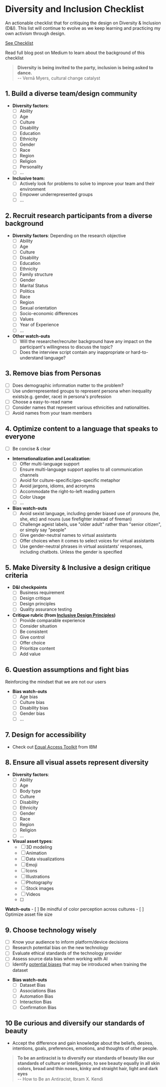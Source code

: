 # Diversity and Inclusion Checklist
An actionable checklist that for critiquing the design on Diversity & Inclusion (D&I). This list will continue to evolve as we keep learning and practicing my own activism through design.

[See Checklist](https://xindeling.github.io/Diversity-and-Inclusion-Checklist/)

Read full blog post on Medium to learn about the background of this checklist

> **Diversity is being invited to the party, inclusion is being asked to dance.** \
> -- Vernā Myers, cultural change catalyst

## 1. Build a diverse team/design community
- **Diversity factors**:
    - [ ]  Ability
    - [ ]  Age
    - [ ]  Culture
    - [ ]  Disability
    - [ ]  Education
    - [ ]  Ethnicity
    - [ ]  Gender
    - [ ]  Race
    - [ ]  Region
    - [ ]  Religion
    - [ ]  Personality
    - [ ]  ...
- **Inclusive team:**
    - [ ]  Actively look for problems to solve to improve your team and their environment
    - [ ]  Empower underrepresented groups
    - [ ]  ...

## 2. Recruit research participants from a diverse background
- **Diversity factors**:
    Depending on the research objective
    - [ ]  Ability
    - [ ]  Age
    - [ ]  Culture
    - [ ]  Disability
    - [ ]  Education
    - [ ]  Ethnicity
    - [ ]  Family structure
    - [ ]  Gender
    - [ ]  Marital Status
    - [ ]  Politics
    - [ ]  Race
    - [ ]  Region
    - [ ]  Sexual orientation
    - [ ]  Socio-economic differences
    - [ ]  Values
    - [ ]  Year of Experience
    - [ ]  ...
- **Other watch-outs**
    - [ ]  Will the researcher/recruiter background have any impact on the participant's willingness to discuss the topic?
    - [ ]  Does the interview script contain any inappropriate or hard-to-understand language?

## 3. Remove bias from Personas
- [ ]  Does demographic information matter to the problem?
- [ ]  Use underrepresented groups to represent persona when inequality exists(e.g. gender, race) in persona's profession
- [ ]  Choose a easy-to-read name
- [ ]  Consider names that represent various ethnicities and nationalities.
- [ ]  Avoid names from your team members

## 4. Optimize content to a language that speaks to everyone
- [ ] Be concise & clear
- **Internationalization and Localization**:
    - [ ]  Offer multi-language support
    - [ ]  Ensure multi-language support applies to all communication channels
    - [ ]  Avoid for culture-specific/geo-specific metaphor
    - [ ]  Avoid jargons, idioms, and acronyms
    - [ ]  Accommodate the right-to-left reading pattern
    - [ ]  Color Usage
    - [ ]  ...
- **Bias watch-outs**
    - [ ]  Avoid sexist language, including gender biased use of pronouns (he, she, etc) and nouns (use firefighter instead of fireman)
    - [ ]  Challenge ageist labels, use "older adult" rather than "senior citizen", or simply say "people"
    - [ ]  Give gender-neutral names to virtual assistants
    - [ ]  Offer choices when it comes to select voices for virtual assistants
    - [ ]  Use gender-neutral phrases in virtual assistants' responses, including chatbots. Unless the gender is specified
## 5. Make Diversity & Inclusive a design critique criteria
- **D&I checkpoints**
    - [ ]  Business requirement
    - [ ]  Design critique
    - [ ]  Design principles
    - [ ]  Quality assurance testing
- **Critique rubric (**from [Inclusive Design Principles](https://inclusivedesignprinciples.org/)**)**
    - [ ]  Provide comparable experience
    - [ ]  Consider situation
    - [ ]  Be consistent
    - [ ]  Give control
    - [ ]  Offer choice
    - [ ]  Prioritize content
    - [ ]  Add value

## 6. Question assumptions and fight bias
Reinforcing the mindset that we are not our users
- **Bias watch-outs**
    - [ ]  Age bias
    - [ ]  Culture bias
    - [ ]  Disability bias
    - [ ]  Gender bias
    - [ ]  ...

## 7. Design for accessibility
- Check out [Equal Access Toolkit](https://www.ibm.com/able/toolkit/) from IBM

## 8. Ensure all visual assets represent diversity
- **Diversity factors**:
    - [ ]  Ability
    - [ ]  Age
    - [ ]  Body type
    - [ ]  Culture
    - [ ]  Disability
    - [ ]  Ethnicity
    - [ ]  Gender
    - [ ]  Race
    - [ ]  Region
    - [ ]  Religion
    - [ ]  ...
- **Visual asset types**:
    - [ ]  3D modeling
    - [ ]  Animation
    - [ ]  Data visualizations
    - [ ]  Emoji
    - [ ]  Icons
    - [ ]  Illustrations
    - [ ]  Photography
    - [ ]  Stock images
    - [ ]  Videos
    - [ ]  
**Watch-outs**
    - [ ]  Be mindful of color perception across cultures
    - [ ]  Optimize asset file size
## 9. Choose technology wisely
- [ ]  Know your audience to inform platform/device decisions
- [ ]  Research potential bias on the new technology
- [ ]  Evaluate ethical standards of the technology provider
- [ ]  Assess source data bias when working with AI
- [ ]  Identify [potential biases](https://msdesignstorage.blob.core.windows.net/microsoftdesign/inclusive/InclusiveDesign_InclusiveAI.pdf) that may be introduced when training the dataset
- **Bias watch-outs**
    - [ ]  Dataset Bias
    - [ ]  Associations Bias
    - [ ]  Automation Bias
    - [ ]  Interaction Bias
    - [ ]  Confirmation Bias
## 10 Be curious and diversify our standards of beauty
- Accept the difference and gain knowledge about the beliefs, desires, intentions, goals, preferences, emotions, and thoughts of other people.

> **To be an antiracist is to diversify our standards of beauty like our standards of culture or intelligence, to see beauty equally in all skin colors, broad and thin noses, kinky and straight hair, light and dark eyes** \
> -- How to Be an Antiracist, Ibram X. Kendi
